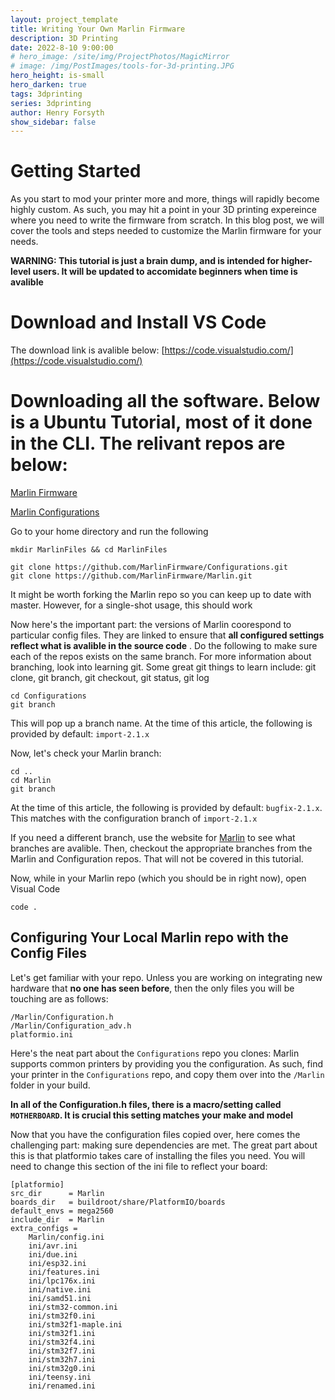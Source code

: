 ```yaml
---
layout: project_template
title: Writing Your Own Marlin Firmware
description: 3D Printing
date: 2022-8-10 9:00:00
# hero_image: /site/img/ProjectPhotos/MagicMirror
# image: /img/PostImages/tools-for-3d-printing.JPG
hero_height: is-small
hero_darken: true
tags: 3dprinting
series: 3dprinting
author: Henry Forsyth
show_sidebar: false
---
```


# Getting Started

As you start to mod your printer more and more, things will rapidly become highly custom. As such, you may hit a point in your 3D printing expereince where you need to write the firmware from scratch. In this blog post, we will cover the tools and steps needed to customize the Marlin firmware for your needs.

**WARNING: This tutorial is just a brain dump, and is intended for higher-level users. It will be updated to accomidate beginners when time is avalible**

# Download and Install VS Code
The download link is avalible below:
[https://code.visualstudio.com/](https://code.visualstudio.com/)

# Downloading all the software. Below is a Ubuntu Tutorial, most of it done in the CLI. The relivant repos are below:

[Marlin Firmware](https://github.com/MarlinFirmware/Marlin)

[Marlin Configurations](https://github.com/MarlinFirmware/Configurations)

Go to your home directory and run the following

```
mkdir MarlinFiles && cd MarlinFiles

git clone https://github.com/MarlinFirmware/Configurations.git
git clone https://github.com/MarlinFirmware/Marlin.git
```
It might be worth forking the Marlin repo so you can keep up to date with master. However, for a single-shot usage, this should work

Now here's the important part: the versions of Marlin coorespond to particular config files. They are linked to ensure that **all configured settings reflect what is avalible in the source code** . Do the following to make sure each of the repos exists on the same branch. For more information about branching, look into learning git. Some great git things to learn include: git clone, git branch, git checkout, git status, git log

```
cd Configurations
git branch
```

This will pop up a branch name. At the time of this article, the following is provided by default: ```import-2.1.x```

Now, let's check your Marlin branch:

```
cd ..
cd Marlin
git branch
```

At the time of this article, the following is provided by default: ```bugfix-2.1.x```. This matches with the configuration branch of ```import-2.1.x```

If you need a different branch, use the website for [Marlin](https://github.com/MarlinFirmware/Marlin) to see what branches are avalible. Then, checkout the appropriate branches from the Marlin and Configuration repos. That will not be covered in this tutorial.

Now, while in your Marlin repo (which you should be in right now), open Visual Code

```
code .
```

## Configuring Your Local Marlin repo with the Config Files 

Let's get familiar with your repo. Unless you are working on integrating new hardware that **no one has seen before**, then the only files you will be touching are as follows:

```
/Marlin/Configuration.h
/Marlin/Configuration_adv.h
platformio.ini
```

Here's the neat part about the ```Configurations``` repo you clones: Marlin supports common printers by providing you the configuration. As such, find your printer in the ```Configurations``` repo, and copy them over into the ```/Marlin``` folder in your build. 

**In all of the Configuration.h files, there is a macro/setting called ```MOTHERBOARD```. It is crucial this setting matches your make and model**

Now that you have the configuration files copied over, here comes the challenging part: making sure dependencies are met. The great part about this is that platformio takes care of installing the files you need. You will need to change this section of the ini file to reflect your board:

```
[platformio]
src_dir      = Marlin
boards_dir   = buildroot/share/PlatformIO/boards
default_envs = mega2560
include_dir  = Marlin
extra_configs =
    Marlin/config.ini
    ini/avr.ini
    ini/due.ini
    ini/esp32.ini
    ini/features.ini
    ini/lpc176x.ini
    ini/native.ini
    ini/samd51.ini
    ini/stm32-common.ini
    ini/stm32f0.ini
    ini/stm32f1-maple.ini
    ini/stm32f1.ini
    ini/stm32f4.ini
    ini/stm32f7.ini
    ini/stm32h7.ini
    ini/stm32g0.ini
    ini/teensy.ini
    ini/renamed.ini
```

